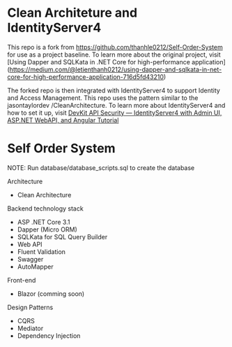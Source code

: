 # Clean Architeture and IdentityServer4

This repo is a fork from https://github.com/thanhle0212/Self-Order-System for use as a project baseline.  To learn more about the original project, visit [Using Dapper and SQLKata in .NET Core for high-performance application] (https://medium.com/@letienthanh0212/using-dapper-and-sqlkata-in-net-core-for-high-performance-application-716d5fd43210)

The forked repo is then integrated with IdentityServer4 to support Identity and Access Management.  This repo uses the pattern similar to the jasontaylordev
/CleanArchitecture.  To learn more about IdentityServer4 and how to set it up, visit [DevKit API Security — IdentityServer4 with Admin UI, ASP.NET WebAPI, and Angular Tutorial](https://medium.com/scrum-and-coke/devkit-webapi-security-d7a45e34a5cd?source=friends_link&sk=d995ee034b01e79077b77925e5bae1b2) 

# Self Order System

NOTE: Run database/database_scripts.sql to create the database

Architecture
- Clean Architecture

Backend technology stack
- ASP .NET Core 3.1
- Dapper (Micro ORM)
- SQLKata for SQL Query Builder
- Web API
- Fluent Validation
- Swagger
- AutoMapper

Front-end 
- Blazor (comming soon)

Design Patterns
- CQRS
- Mediator
- Dependency Injection
